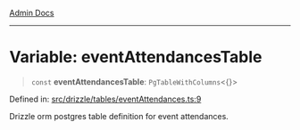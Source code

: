 [Admin Docs](/)

***

# Variable: eventAttendancesTable

> `const` **eventAttendancesTable**: `PgTableWithColumns`\<\{\}\>

Defined in: [src/drizzle/tables/eventAttendances.ts:9](https://github.com/Suyash878/talawa-api/blob/4657139c817cb5935454def8fb620b05175365a9/src/drizzle/tables/eventAttendances.ts#L9)

Drizzle orm postgres table definition for event attendances.
